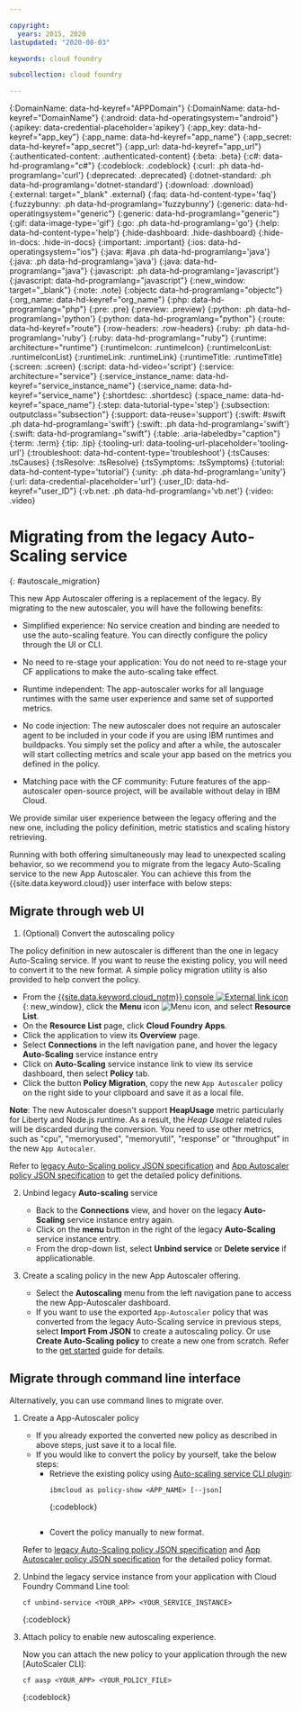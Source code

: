```yaml
---

copyright:
  years: 2015, 2020
lastupdated: "2020-08-03"

keywords: cloud foundry

subcollection: cloud foundry

---
```




{:DomainName: data-hd-keyref="APPDomain"}
{:DomainName: data-hd-keyref="DomainName"}
{:android: data-hd-operatingsystem="android"}
{:apikey: data-credential-placeholder='apikey'}
{:app_key: data-hd-keyref="app_key"}
{:app_name: data-hd-keyref="app_name"}
{:app_secret: data-hd-keyref="app_secret"}
{:app_url: data-hd-keyref="app_url"}
{:authenticated-content: .authenticated-content}
{:beta: .beta}
{:c#: data-hd-programlang="c#"}
{:codeblock: .codeblock}
{:curl: .ph data-hd-programlang='curl'}
{:deprecated: .deprecated}
{:dotnet-standard: .ph data-hd-programlang='dotnet-standard'}
{:download: .download}
{:external: target="_blank" .external}
{:faq: data-hd-content-type='faq'}
{:fuzzybunny: .ph data-hd-programlang='fuzzybunny'}
{:generic: data-hd-operatingsystem="generic"}
{:generic: data-hd-programlang="generic"}
{:gif: data-image-type='gif'}
{:go: .ph data-hd-programlang='go'}
{:help: data-hd-content-type='help'}
{:hide-dashboard: .hide-dashboard}
{:hide-in-docs: .hide-in-docs}
{:important: .important}
{:ios: data-hd-operatingsystem="ios"}
{:java: #java .ph data-hd-programlang='java'}
{:java: .ph data-hd-programlang='java'}
{:java: data-hd-programlang="java"}
{:javascript: .ph data-hd-programlang='javascript'}
{:javascript: data-hd-programlang="javascript"}
{:new_window: target="_blank"}
{:note: .note}
{:objectc data-hd-programlang="objectc"}
{:org_name: data-hd-keyref="org_name"}
{:php: data-hd-programlang="php"}
{:pre: .pre}
{:preview: .preview}
{:python: .ph data-hd-programlang='python'}
{:python: data-hd-programlang="python"}
{:route: data-hd-keyref="route"}
{:row-headers: .row-headers}
{:ruby: .ph data-hd-programlang='ruby'}
{:ruby: data-hd-programlang="ruby"}
{:runtime: architecture="runtime"}
{:runtimeIcon: .runtimeIcon}
{:runtimeIconList: .runtimeIconList}
{:runtimeLink: .runtimeLink}
{:runtimeTitle: .runtimeTitle}
{:screen: .screen}
{:script: data-hd-video='script'}
{:service: architecture="service"}
{:service_instance_name: data-hd-keyref="service_instance_name"}
{:service_name: data-hd-keyref="service_name"}
{:shortdesc: .shortdesc}
{:space_name: data-hd-keyref="space_name"}
{:step: data-tutorial-type='step'}
{:subsection: outputclass="subsection"}
{:support: data-reuse='support'}
{:swift: #swift .ph data-hd-programlang='swift'}
{:swift: .ph data-hd-programlang='swift'}
{:swift: data-hd-programlang="swift"}
{:table: .aria-labeledby="caption"}
{:term: .term}
{:tip: .tip}
{:tooling-url: data-tooling-url-placeholder='tooling-url'}
{:troubleshoot: data-hd-content-type='troubleshoot'}
{:tsCauses: .tsCauses}
{:tsResolve: .tsResolve}
{:tsSymptoms: .tsSymptoms}
{:tutorial: data-hd-content-type='tutorial'}
{:unity: .ph data-hd-programlang='unity'}
{:url: data-credential-placeholder='url'}
{:user_ID: data-hd-keyref="user_ID"}
{:vb.net: .ph data-hd-programlang='vb.net'}
{:video: .video}

# Migrating from the legacy Auto-Scaling service
{: #autoscale_migration}

This new App Autoscaler offering is a replacement of the legacy. By migrating to the new autoscaler, you will have the following benefits:

* Simplified experience: No service creation and binding are needed to use the auto-scaling feature. You can directly configure the policy through the UI or CLI.

* No need to re-stage your application: You do not need to re-stage your CF applications to make the auto-scaling take effect.

* Runtime independent: The app-autoscaler works for all language runtimes with the same user experience and same set of supported metrics.

* No code injection: The new autoscaler does not require an autoscaler agent to be included in your code if you are using IBM runtimes and buildpacks. You simply set the policy and after a while,  the autoscaler will start collecting metrics and scale your app based on the metrics you defined in the policy.

* Matching pace with the CF community: Future features of the app-autoscaler open-source project, will be available without delay in IBM Cloud.

We provide similar user experience between the legacy offering and the new one, including the policy definition, metric statistics and scaling history retrieving.

Running with both offering simultaneously may lead to unexpected scaling behavior, so we recommend you to migrate from the legacy Auto-Scaling service to the new App Autoscaler.  You can achieve this from the {{site.data.keyword.cloud}} user interface with below steps:

## Migrate through web UI

1. (Optional) Convert the autoscaling policy

  The policy definition in new autoscaler is different than the one in legacy Auto-Scaling service. If you want to reuse the existing policy, you will need to convert it to the new format. A simple policy migration utility is also provided to help convert the policy.

  - From the [{{site.data.keyword.cloud_notm}} console ![External link icon](../icons/launch-glyph.svg "External link icon")](https://{DomainName}){: new_window}, click the **Menu** icon ![Menu icon](../icons/icon_hamburger.svg), and select **Resource List**.
  - On the **Resource List** page, click **Cloud Foundry Apps**.
  - Click the application to view its **Overview** page.
  - Select **Connections** in the left navigation pane, and hover the legacy **Auto-Scaling** service instance entry
  - Click on **Auto-Scaling** service instance link to view its service dashboard,  then select **Policy** tab.
  - Click the button **Policy Migration**, copy the new `App Autoscaler` policy on the right side to your clipboard and save it as a local file.

  **Note**: The new Autoscaler doesn't support **HeapUsage** metric particularly for Liberty and Node.js runtime. As a result, the _Heap Usage_ related rules will be discarded during the conversion.  You need to use other metrics, such as "cpu", "memoryused", "memoryutil", "response" or "throughput" in the new  `App Autocaler`.

  Refer to [legacy Auto-Scaling policy JSON specification][legacy_autoscaling_policy] and [App Autoscaler policy JSON specification][autoscaling_policy] to get the detailed policy definitions.

2. Unbind legacy **Auto-scaling** service

   - Back to the **Connections** view, and hover on the legacy **Auto-Scaling** service instance entry again.
   - Click on the **menu** button in the right of the legacy **Auto-Scaling** service instance entry.
   - From the drop-down list, select **Unbind service** or **Delete service** if applicationable.

3. Create a scaling policy in the new App Autoscaler offering.

   - Select the **Autoscaling** menu from the left navigation pane to access the new App-Autoscaler dashboard.
   - If you want to use the exported `App-Autoscaler` policy that was converted from the legacy Auto-Scaling service in previous steps, select **Import From JSON** to create a autoscaling policy. Or use **Create Auto-Scaling policy** to create a new one from scratch. Refer to the [get started][autoscaler-get-started] guide for details.

## Migrate through command line interface

Alternatively, you can use command lines to migrate over.

1. Create a App-Autoscaler policy

   - If you already exported the converted new policy as described in above steps, just save it to a local file.
   - If you would like to convert the policy by yourself, take the below steps:
      - Retrieve the existing policy using [Auto-scaling service CLI plugin][legacy-autoscaling-cli]:
        ```
        ibmcloud as policy-show <APP_NAME> [--json]
        ```
        {:codeblock}
        ```
      - Covert the policy manually to new format.

    Refer to [legacy Auto-Scaling policy JSON specification][legacy_autoscaling_policy] and [App Autoscaler policy JSON specification][autoscaling_policy] for the detailed policy format.

2. Unbind the legacy service instance from your application with Cloud Foundry Command Line tool:

   ```
   cf unbind-service <YOUR_APP> <YOUR_SERVICE_INSTANCE>
   ```
   {:codeblock}

3. Attach policy to enable new autoscaling experience.

   Now you can attach the new policy to your application through the new [AutoScaler CLI]:   

   ```
   cf aasp <YOUR_APP> <YOUR_POLICY_FILE>
   ```
   {:codeblock}


[autoscaler_project]: https://github.com/cloudfoundry/app-autoscaler
[autoscaler_user_guide]: https://github.com/cloudfoundry/app-autoscaler/blob/master/docs/Readme.md
[autoscaling_policy]:https://github.com/cloudfoundry/app-autoscaler/blob/master/docs/policy.md
[autoscaler_cli]: https://github.com/cloudfoundry/app-autoscaler-cli-plugin#cloud-foundry-cli-autoscaler-plug-in-
[metric_type]:https://github.com/cloudfoundry/app-autoscaler/blob/master/docs/Readme.md#metric-types
[deploy_app]: https://{DomainName}/docs/cloud-foundry/deploy-apps.html#dep_apps
[legacy-autoscaling-catalog]: https://{DomainName}/catalog/services/auto-scaling
[legacy-autoscaling-cli]: https://{DomainName}/docs/cli?topic=auto-scaling-cli-autoscalingcli#bx_as_policy_show
[legacy_autoscaling_policy]: https://{DomainName}/docs/services/Auto-Scaling?topic=Auto-Scaling%20-policy_fields#policy-definition-through-rest-api-and-cli-
[autoscaler-get-started]: https://{DomainName}/docs/cloud-foundry-public?topic=cloud-foundry-public-autoscale_cloud_foundry_apps#autoscale_cloud_foundry_apps


